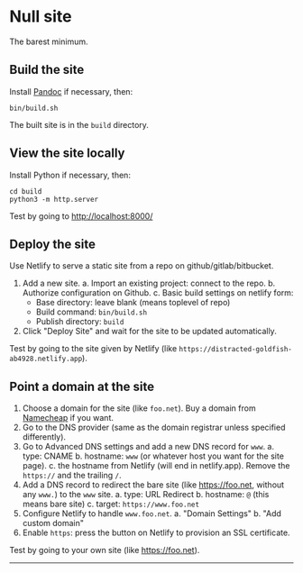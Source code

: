 # Null site

The barest minimum.

## Build the site

Install [Pandoc](https://pandoc.org/) if necessary, then:

    bin/build.sh

The built site is in the `build` directory.

## View the site locally

Install Python if necessary, then:

    cd build
    python3 -m http.server

Test by going to [http://localhost:8000/](http://localhost:8000/)

## Deploy the site

Use Netlify to serve a static site from a repo on github/gitlab/bitbucket.

1. Add a new site.
a. Import an existing project: connect to the repo.
b. Authorize configuration on Github.
c. Basic build settings on netlify form:
   - Base directory: leave blank (means toplevel of repo)
   - Build command: `bin/build.sh`
   - Publish directory: `build`
2. Click "Deploy Site" and wait for the site to be updated automatically.

Test by going to the site given by Netlify (like `https://distracted-goldfish-ab4928.netlify.app`).

## Point a domain at the site

1. Choose a domain for the site (like `foo.net`).  Buy a domain from [Namecheap](https://namecheap.net) if you want.
2. Go to the DNS provider (same as the domain registrar unless specified differently).
3. Go to Advanced DNS settings and add a new DNS record for `www`.
a. type: CNAME
b. hostname: `www` (or whatever host you want for the site page).
c. the hostname from Netlify (will end in netlify.app).  Remove the `https://` and the trailing `/`.
4. Add a DNS record to redirect the bare site (like https://foo.net, without any `www.`) to the `www` site.
a. type: URL Redirect
b. hostname: `@` (this means bare site)
c. target: `https://www.foo.net`
5. Configure Netlify to handle `www.foo.net`.
a. "Domain Settings"
b. "Add custom domain"
6. Enable `https`: press the button on Netlify to provision an SSL certificate.

Test by going to your own site (like https://foo.net).

---
